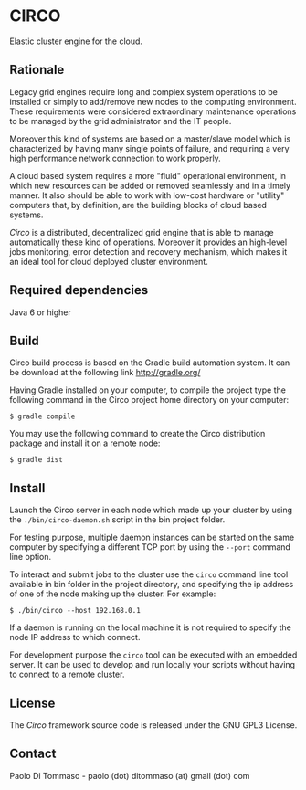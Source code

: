 CIRCO
=====

Elastic cluster engine for the cloud.

Rationale
---------

Legacy grid engines require long and complex system operations to be installed or simply to add/remove new nodes to
the computing environment. These requirements were considered extraordinary maintenance operations to be managed
by the grid administrator and the IT people.

Moreover this kind of systems are based on a master/slave model which is characterized by having many single points of
failure, and requiring a very high performance network connection to work properly.

A cloud based system requires a more "fluid" operational environment, in which new resources can be added or removed
seamlessly and in a timely manner. It also should be able to work with low-cost hardware or "utility" computers that,
by definition, are the building blocks of cloud based systems.

*Circo* is a distributed, decentralized grid engine that is able to manage automatically these kind of operations.
Moreover it provides an high-level jobs monitoring, error detection and recovery mechanism, which makes it an ideal
tool for cloud deployed cluster environment.


Required dependencies
---------------------

Java 6 or higher


Build
------

Circo build process is based on the Gradle build automation system. It can be download at the following link
http://gradle.org/


Having Gradle installed on your computer, to compile the project type the following command
in the Circo project home directory on your computer:

    $ gradle compile


You may use the following command to create the Circo distribution package and install it on a remote node:

    $ gradle dist


Install
-------

Launch the Circo server in each node which made up your cluster by using the `./bin/circo-daemon.sh` script in the bin project
folder.

For testing purpose, multiple daemon instances can be started  on the same computer by specifying a different TCP port by
using the `--port` command line option.

To interact and submit jobs to the cluster use the `circo` command line tool available in bin folder in the project directory,
and specifying the ip address of one of the node making up the cluster. For example:

    $ ./bin/circo --host 192.168.0.1


If a daemon is running on the local machine it is not required to specify the node IP address to which connect.

For development purpose the `circo` tool can be executed with an embedded server. It can be used to develop and run locally
your scripts without having to connect to a remote cluster.



License
-------

The *Circo* framework source code is released under the GNU GPL3 License.


Contact
-------
Paolo Di Tommaso - paolo (dot) ditommaso (at) gmail (dot) com